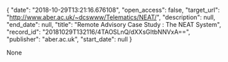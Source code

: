 {
  "date": "2018-10-29T13:21:16.676108", 
  "open_access": false, 
  "target_url": "http://www.aber.ac.uk/~dcswww/Telematics/NEAT/", 
  "description": null, 
  "end_date": null, 
  "title": "Remote Advisory Case Study : The NEAT System", 
  "record_id": "20181029T132116/4TAOSLnQ/dXXsGItbNNVxA==", 
  "publisher": "aber.ac.uk", 
  "start_date": null
}

None